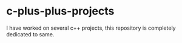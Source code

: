 # c-plus-plus-projects
I have worked on several c++ projects, this repository is completely dedicated to same.
